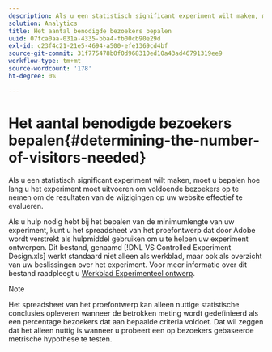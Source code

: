 ```yaml
---
description: Als u een statistisch significant experiment wilt maken, moet u bepalen hoe lang u het experiment moet uitvoeren om voldoende bezoekers op te nemen om de resultaten van de wijzigingen op uw website effectief te evalueren.
solution: Analytics
title: Het aantal benodigde bezoekers bepalen
uuid: 07fca0aa-031a-4335-bba4-fb00cb90e29d
exl-id: c23f4c21-21e5-4694-a500-efe1369cd4bf
source-git-commit: 31f775478b0f0d968310ed10a43ad46791319ee9
workflow-type: tm+mt
source-wordcount: '178'
ht-degree: 0%

---
```


# Het aantal benodigde bezoekers bepalen{#determining-the-number-of-visitors-needed}

Als u een statistisch significant experiment wilt maken, moet u bepalen hoe lang u het experiment moet uitvoeren om voldoende bezoekers op te nemen om de resultaten van de wijzigingen op uw website effectief te evalueren.

Als u hulp nodig hebt bij het bepalen van de minimumlengte van uw experiment, kunt u het spreadsheet van het proefontwerp dat door Adobe wordt verstrekt als hulpmiddel gebruiken om u te helpen uw experiment ontwerpen. Dit bestand, genaamd [!DNL VS Controlled Experiment Design.xls] werkt standaard niet alleen als werkblad, maar ook als overzicht van uw beslissingen over het experiment. Voor meer informatie over dit bestand raadpleegt u [Werkblad Experimenteel ontwerp](../../../home/c-undst-ctrld-exp/t-exp-dsn-spst.md#task-d7f674980fe9415d80371d6020bcf164).

>[!NOTE]
>
>Het spreadsheet van het proefontwerp kan alleen nuttige statistische conclusies opleveren wanneer de betrokken meting wordt gedefinieerd als een percentage bezoekers dat aan bepaalde criteria voldoet. Dat wil zeggen dat het alleen nuttig is wanneer u probeert een op bezoekers gebaseerde metrische hypothese te testen.
